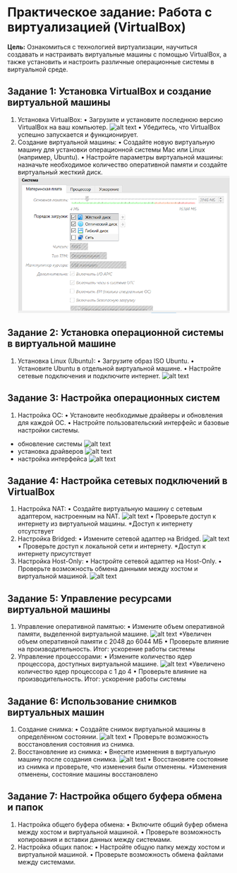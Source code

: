 # Практическое задание: Работа с виртуализацией (VirtualBox)
**Цель:** Ознакомиться с технологией виртуализации, научиться создавать и настраивать виртуальные машины с помощью VirtualBox, а также установить и настроить различные операционные системы в виртуальной среде.
## Задание 1: Установка VirtualBox и создание виртуальной машины
1.	Установка VirtualBox:
•	Загрузите и установите последнюю версию VirtualBox на ваш компьютер.
![alt text](image.png)
•	Убедитесь, что VirtualBox успешно запускается и функционирует.
2.	Создание виртуальной машины:
•	Создайте новую виртуальную машину для установки операционной системы Mac или Linux (например, Ubuntu).
•	Настройте параметры виртуальной машины: назначьте необходимое количество оперативной памяти и создайте виртуальный жесткий диск.
![alt text](image-1.png)
## Задание 2: Установка операционной системы в виртуальной машине
1.	Установка Linux (Ubuntu):
•	Загрузите образ ISO Ubuntu.
•	Установите Ubuntu в отдельной виртуальной машине.
•	Настройте сетевые подключения и подключите интернет.
![alt text](image-2.png)
## Задание 3: Настройка операционных систем
1.	Настройка ОС:
•	Установите необходимые драйверы и обновления для каждой ОС.
•	Настройте пользовательский интерфейс и базовые настройки системы.
* обновление системы
![alt text](image-3.png)
* установка драйверов
![alt text](image-4.png)
* настройка интерфейса
![alt text](image-5.png)

## Задание 4: Настройка сетевых подключений в VirtualBox
1.	Настройка NAT:
•	Создайте виртуальную машину с сетевым адаптером, настроенным на NAT.
![alt text](image-10.png)
•	Проверьте доступ к интернету из виртуальной машины.
*Доступ к интернету отсутствует
2.	Настройка Bridged:
•	Измените сетевой адаптер на Bridged.
![alt text](image-11.png)
•	Проверьте доступ к локальной сети и интернету.
*Доступ к интернету присутствует
3.	Настройка Host-Only:
•	Настройте сетевой адаптер на Host-Only.
•	Проверьте возможность обмена данными между хостом и виртуальной машиной.
![alt text](image-12.png)

## Задание 5: Управление ресурсами виртуальной машины
1.	Управление оперативной памятью:
•	Измените объем оперативной памяти, выделенной виртуальной машине.
![alt text](image-6.png)
*Увеличен объем оперативной памяти с 2048 до 6044 МБ
•	Проверьте влияние на производительность.
Итог: ускорение работы системы
2.	Управление процессорами:
•	Измените количество ядер процессора, доступных виртуальной машине.
![alt text](image-7.png)
*Увеличено количество ядер процессора с 1 до 4
•	Проверьте влияние на производительность.
Итог: ускорение работы системы

## Задание 6: Использование снимков виртуальных машин
1.	Создание снимка:
•	Создайте снимок виртуальной машины в определённом состоянии.
![alt text](image-8.png)
•	Проверьте возможность восстановления состояния из снимка.
2.	Восстановление из снимка:
•	Внесите изменения в виртуальную машину после создания снимка.
![alt text](image-9.png)
•	Восстановите состояние из снимка и проверьте, что изменения были отменены.
*Изменения отменены, состояние машины восстановлено
## Задание 7: Настройка общего буфера обмена и папок
1.	Настройка общего буфера обмена:
•	Включите общий буфер обмена между хостом и виртуальной машиной.
•	Проверьте возможность копирования и вставки данных между системами.
2.	Настройка общих папок:
•	Настройте общую папку между хостом и виртуальной машиной.
•	Проверьте возможность обмена файлами между системами.
